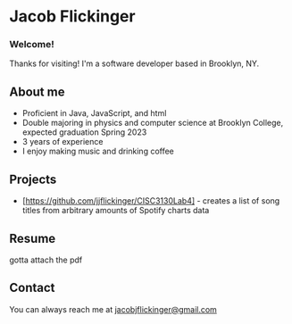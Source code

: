 # Jacob Flickinger

### Welcome!

Thanks for visiting! I'm a software developer based in Brooklyn, NY.

## About me

- Proficient in Java, JavaScript, and html
- Double majoring in physics and computer science at Brooklyn College, expected graduation Spring 2023
- 3 years of experience
- I enjoy making music and drinking coffee

## Projects

 - [https://github.com/jjflickinger/CISC3130Lab4] - creates a list of song titles from arbitrary amounts of Spotify charts data 

## Resume

gotta attach the pdf

## Contact

You can always reach me at jacobjflickinger@gmail.com

